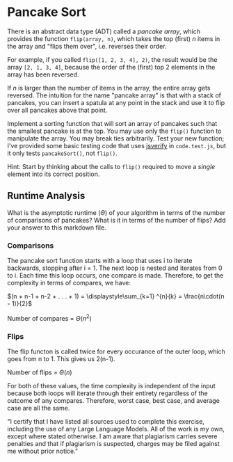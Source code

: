 # Pancake Sort

There is an abstract data type (ADT) called a *pancake array*, which provides
the function `flip(array, n)`, which takes the top (first) $n$ items in the
array and "flips them over", i.e. reverses their order.

For example, if you called `flip([1, 2, 3, 4], 2)`, the result would
be the array  `[2, 1, 3, 4]`, because the order of the (first) top 2
elements in the array has been reversed.

If $n$ is larger than the number of items in the array, the entire array gets
reversed. The intuition for the name "pancake array" is that with a stack of
pancakes, you can insert a spatula at any point in the stack and use it to flip
over all pancakes above that point.

Implement a sorting function that will sort an array of pancakes such that the
smallest pancake is at the top. You may use only the `flip()` function to
manipulate the array. You may break ties arbitrarily. Test your new function;
I've provided some basic testing code that uses
[jsverify](https://jsverify.github.io/) in `code.test.js`, but it only tests
`pancakeSort()`, not `flip()`.

Hint: Start by thinking about the calls to `flip()` required to move a *single*
element into its correct position.

## Runtime Analysis

What is the asymptotic runtime ($\Theta$) of your algorithm in terms of the
number of comparisons of pancakes? What is it in terms of the number of flips?
Add your answer to this markdown file.

### Comparisons

The pancake sort function starts with a loop that uses i to iterate backwards,
stopping after i = 1. The next loop is nested and iterates from 0 to i. Each time 
this loop occurs, one compare is made. Therefore, to get the complexity in terms of 
compares, we have:

$(n + n-1 + n-2 + . . . + 1) = \displaystyle\sum_{k=1} ^{n}{k} = \frac{n\cdot(n - 1)}{2}$

Number of compares = $\Theta(n^2)$

### Flips

The flip functon is called twice for every occurance of the outer loop, which
goes from n to 1. This gives us 2(n-1). 

Number of flips = $\Theta(n)$

For both of these values, the time complexity is independent of the input because
both loops will iterate through their entirety regardless of the outcome of any
compares. Therefore, worst case, best case, and average case are all the same. 

"I certify that I have listed all sources used to complete this exercise, 
including the use of any Large Language Models. All of the work is my own, 
except where stated otherwise. I am aware that plagiarism carries severe 
penalties and that if plagiarism is suspected, charges may be filed against 
me without prior notice."
